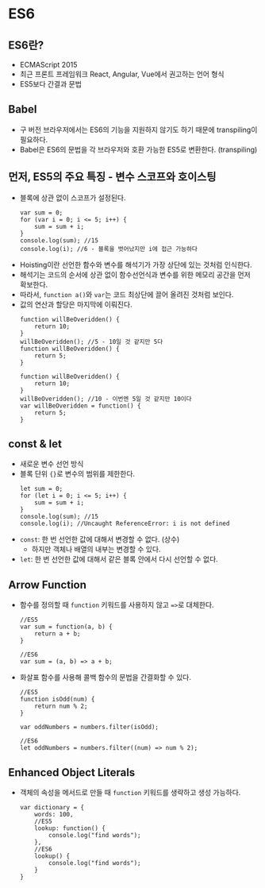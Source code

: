 # ES6

## ES6란?
- ECMAScript 2015
- 최근 프론트 프레임워크 React, Angular, Vue에서 권고하는 언어 형식
- ES5보다 간결과 문법

## Babel
- 구 버전 브라우저에서는 ES6의 기능을 지원하지 않기도 하기 때문에 transpiling이 필요하다.
- Babel은 ES6의 문법을 각 브라우저와 호환 가능한 ES5로 변환한다. (transpiling)

## 먼저, ES5의 주요 특징 - 변수 스코프와 호이스팅
- 블록에 상관 없이 스코프가 설정된다.
    ```
    var sum = 0;
    for (var i = 0; i <= 5; i++) {
        sum = sum + i;
    }
    console.log(sum); //15
    console.log(i); //6 - 블록을 벗어났지만 i에 접근 가능하다
    ```
- Hoisting이란 선언한 함수와 변수를 해석기가 가장 상단에 있는 것처럼 인식한다.
- 해석기는 코드의 순서에 상관 없이 함수선언식과 변수를 위한 메모리 공간을 먼저 확보한다.
- 따라서, `function a()`와 `var`는 코드 최상단에 끌어 올려진 것처럼 보인다.
- 값의 연산과 할당은 마지막에 이뤄진다.
    ```
    function willBeOveridden() {
        return 10;
    }
    willBeOveridden(); //5 - 10일 것 같지만 5다
    function willBeOveridden() {
        return 5;
    }
    ```
    ```
    function willBeOveridden() {
        return 10;
    }
    willBeOveridden(); //10 - 이번엔 5일 것 같지만 10이다
    var willBeOveridden = function() {
        return 5;
    }
    ```

## const & let
- 새로운 변수 선언 방식
- 블록 단위 `{}`로 변수의 범위를 제한한다.
    ```
    let sum = 0;
    for (let i = 0; i <= 5; i++) {
        sum = sum + i;
    }
    console.log(sum); //15
    console.log(i); //Uncaught ReferenceError: i is not defined
    ```
- `const`: 한 번 선언한 값에 대해서 변경할 수 없다. (상수)
    - 하지만 객체나 배열의 내부는 변경할 수 있다.
- `let`: 한 번 선언한 값에 대해서 같은 블록 안에서 다시 선언할 수 없다.

## Arrow Function
- 함수를 정의할 때 `function` 키워드를 사용하지 않고 `=>`로 대체한다.
    ```
    //ES5
    var sum = function(a, b) {
        return a + b;
    }

    //ES6
    var sum = (a, b) => a + b;
    ```
- 화살표 함수를 사용해 콜백 함수의 문법을 간결화할 수 있다.
    ```
    //ES5
    function isOdd(num) {
        return num % 2;
    }

    var oddNumbers = numbers.filter(isOdd);

    //ES6
    let oddNumbers = numbers.filter((num) => num % 2);
    ```

## Enhanced Object Literals
- 객체의 속성을 메서드로 만들 때 `function` 키워드를 생략하고 생성 가능하다.
    ```
    var dictionary = {
        words: 100,
        //ES5
        lookup: function() {
            console.log("find words");
        },
        //ES6
        lookup() {
            console.log("find words");
        }
    }
    ```